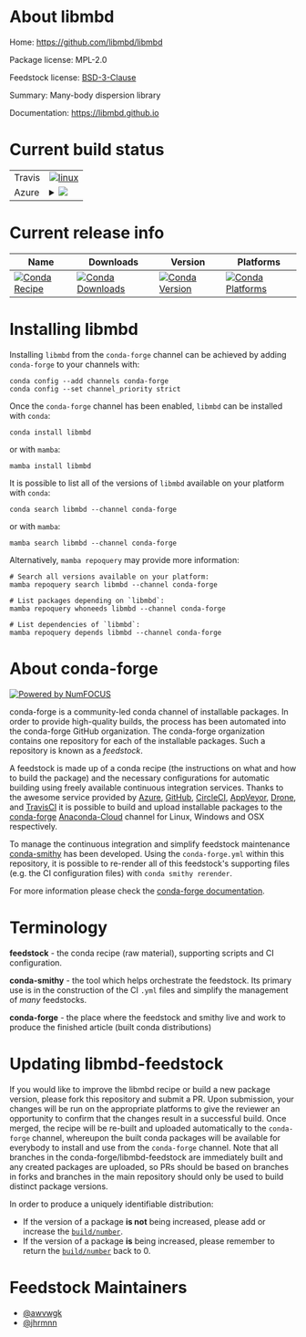 About libmbd
============

Home: https://github.com/libmbd/libmbd

Package license: MPL-2.0

Feedstock license: [BSD-3-Clause](https://github.com/conda-forge/libmbd-feedstock/blob/main/LICENSE.txt)

Summary: Many-body dispersion library

Documentation: https://libmbd.github.io

Current build status
====================


<table><tr>
    <td>Travis</td>
    <td>
      <a href="https://app.travis-ci.com/conda-forge/libmbd-feedstock">
        <img alt="linux" src="https://img.shields.io/travis/com/conda-forge/libmbd-feedstock/main.svg?label=Linux">
      </a>
    </td>
  </tr>
    
  <tr>
    <td>Azure</td>
    <td>
      <details>
        <summary>
          <a href="https://dev.azure.com/conda-forge/feedstock-builds/_build/latest?definitionId=10403&branchName=main">
            <img src="https://dev.azure.com/conda-forge/feedstock-builds/_apis/build/status/libmbd-feedstock?branchName=main">
          </a>
        </summary>
        <table>
          <thead><tr><th>Variant</th><th>Status</th></tr></thead>
          <tbody><tr>
              <td>linux_64_mpimpich</td>
              <td>
                <a href="https://dev.azure.com/conda-forge/feedstock-builds/_build/latest?definitionId=10403&branchName=main">
                  <img src="https://dev.azure.com/conda-forge/feedstock-builds/_apis/build/status/libmbd-feedstock?branchName=main&jobName=linux&configuration=linux_64_mpimpich" alt="variant">
                </a>
              </td>
            </tr><tr>
              <td>linux_64_mpinompi</td>
              <td>
                <a href="https://dev.azure.com/conda-forge/feedstock-builds/_build/latest?definitionId=10403&branchName=main">
                  <img src="https://dev.azure.com/conda-forge/feedstock-builds/_apis/build/status/libmbd-feedstock?branchName=main&jobName=linux&configuration=linux_64_mpinompi" alt="variant">
                </a>
              </td>
            </tr><tr>
              <td>linux_64_mpiopenmpi</td>
              <td>
                <a href="https://dev.azure.com/conda-forge/feedstock-builds/_build/latest?definitionId=10403&branchName=main">
                  <img src="https://dev.azure.com/conda-forge/feedstock-builds/_apis/build/status/libmbd-feedstock?branchName=main&jobName=linux&configuration=linux_64_mpiopenmpi" alt="variant">
                </a>
              </td>
            </tr><tr>
              <td>linux_aarch64_mpimpich</td>
              <td>
                <a href="https://dev.azure.com/conda-forge/feedstock-builds/_build/latest?definitionId=10403&branchName=main">
                  <img src="https://dev.azure.com/conda-forge/feedstock-builds/_apis/build/status/libmbd-feedstock?branchName=main&jobName=linux&configuration=linux_aarch64_mpimpich" alt="variant">
                </a>
              </td>
            </tr><tr>
              <td>linux_aarch64_mpinompi</td>
              <td>
                <a href="https://dev.azure.com/conda-forge/feedstock-builds/_build/latest?definitionId=10403&branchName=main">
                  <img src="https://dev.azure.com/conda-forge/feedstock-builds/_apis/build/status/libmbd-feedstock?branchName=main&jobName=linux&configuration=linux_aarch64_mpinompi" alt="variant">
                </a>
              </td>
            </tr><tr>
              <td>linux_aarch64_mpiopenmpi</td>
              <td>
                <a href="https://dev.azure.com/conda-forge/feedstock-builds/_build/latest?definitionId=10403&branchName=main">
                  <img src="https://dev.azure.com/conda-forge/feedstock-builds/_apis/build/status/libmbd-feedstock?branchName=main&jobName=linux&configuration=linux_aarch64_mpiopenmpi" alt="variant">
                </a>
              </td>
            </tr><tr>
              <td>linux_ppc64le_mpimpich</td>
              <td>
                <a href="https://dev.azure.com/conda-forge/feedstock-builds/_build/latest?definitionId=10403&branchName=main">
                  <img src="https://dev.azure.com/conda-forge/feedstock-builds/_apis/build/status/libmbd-feedstock?branchName=main&jobName=linux&configuration=linux_ppc64le_mpimpich" alt="variant">
                </a>
              </td>
            </tr><tr>
              <td>linux_ppc64le_mpinompi</td>
              <td>
                <a href="https://dev.azure.com/conda-forge/feedstock-builds/_build/latest?definitionId=10403&branchName=main">
                  <img src="https://dev.azure.com/conda-forge/feedstock-builds/_apis/build/status/libmbd-feedstock?branchName=main&jobName=linux&configuration=linux_ppc64le_mpinompi" alt="variant">
                </a>
              </td>
            </tr><tr>
              <td>linux_ppc64le_mpiopenmpi</td>
              <td>
                <a href="https://dev.azure.com/conda-forge/feedstock-builds/_build/latest?definitionId=10403&branchName=main">
                  <img src="https://dev.azure.com/conda-forge/feedstock-builds/_apis/build/status/libmbd-feedstock?branchName=main&jobName=linux&configuration=linux_ppc64le_mpiopenmpi" alt="variant">
                </a>
              </td>
            </tr><tr>
              <td>osx_64_mpimpich</td>
              <td>
                <a href="https://dev.azure.com/conda-forge/feedstock-builds/_build/latest?definitionId=10403&branchName=main">
                  <img src="https://dev.azure.com/conda-forge/feedstock-builds/_apis/build/status/libmbd-feedstock?branchName=main&jobName=osx&configuration=osx_64_mpimpich" alt="variant">
                </a>
              </td>
            </tr><tr>
              <td>osx_64_mpinompi</td>
              <td>
                <a href="https://dev.azure.com/conda-forge/feedstock-builds/_build/latest?definitionId=10403&branchName=main">
                  <img src="https://dev.azure.com/conda-forge/feedstock-builds/_apis/build/status/libmbd-feedstock?branchName=main&jobName=osx&configuration=osx_64_mpinompi" alt="variant">
                </a>
              </td>
            </tr><tr>
              <td>osx_64_mpiopenmpi</td>
              <td>
                <a href="https://dev.azure.com/conda-forge/feedstock-builds/_build/latest?definitionId=10403&branchName=main">
                  <img src="https://dev.azure.com/conda-forge/feedstock-builds/_apis/build/status/libmbd-feedstock?branchName=main&jobName=osx&configuration=osx_64_mpiopenmpi" alt="variant">
                </a>
              </td>
            </tr>
          </tbody>
        </table>
      </details>
    </td>
  </tr>
</table>

Current release info
====================

| Name | Downloads | Version | Platforms |
| --- | --- | --- | --- |
| [![Conda Recipe](https://img.shields.io/badge/recipe-libmbd-green.svg)](https://anaconda.org/conda-forge/libmbd) | [![Conda Downloads](https://img.shields.io/conda/dn/conda-forge/libmbd.svg)](https://anaconda.org/conda-forge/libmbd) | [![Conda Version](https://img.shields.io/conda/vn/conda-forge/libmbd.svg)](https://anaconda.org/conda-forge/libmbd) | [![Conda Platforms](https://img.shields.io/conda/pn/conda-forge/libmbd.svg)](https://anaconda.org/conda-forge/libmbd) |

Installing libmbd
=================

Installing `libmbd` from the `conda-forge` channel can be achieved by adding `conda-forge` to your channels with:

```
conda config --add channels conda-forge
conda config --set channel_priority strict
```

Once the `conda-forge` channel has been enabled, `libmbd` can be installed with `conda`:

```
conda install libmbd
```

or with `mamba`:

```
mamba install libmbd
```

It is possible to list all of the versions of `libmbd` available on your platform with `conda`:

```
conda search libmbd --channel conda-forge
```

or with `mamba`:

```
mamba search libmbd --channel conda-forge
```

Alternatively, `mamba repoquery` may provide more information:

```
# Search all versions available on your platform:
mamba repoquery search libmbd --channel conda-forge

# List packages depending on `libmbd`:
mamba repoquery whoneeds libmbd --channel conda-forge

# List dependencies of `libmbd`:
mamba repoquery depends libmbd --channel conda-forge
```


About conda-forge
=================

[![Powered by
NumFOCUS](https://img.shields.io/badge/powered%20by-NumFOCUS-orange.svg?style=flat&colorA=E1523D&colorB=007D8A)](https://numfocus.org)

conda-forge is a community-led conda channel of installable packages.
In order to provide high-quality builds, the process has been automated into the
conda-forge GitHub organization. The conda-forge organization contains one repository
for each of the installable packages. Such a repository is known as a *feedstock*.

A feedstock is made up of a conda recipe (the instructions on what and how to build
the package) and the necessary configurations for automatic building using freely
available continuous integration services. Thanks to the awesome service provided by
[Azure](https://azure.microsoft.com/en-us/services/devops/), [GitHub](https://github.com/),
[CircleCI](https://circleci.com/), [AppVeyor](https://www.appveyor.com/),
[Drone](https://cloud.drone.io/welcome), and [TravisCI](https://travis-ci.com/)
it is possible to build and upload installable packages to the
[conda-forge](https://anaconda.org/conda-forge) [Anaconda-Cloud](https://anaconda.org/)
channel for Linux, Windows and OSX respectively.

To manage the continuous integration and simplify feedstock maintenance
[conda-smithy](https://github.com/conda-forge/conda-smithy) has been developed.
Using the ``conda-forge.yml`` within this repository, it is possible to re-render all of
this feedstock's supporting files (e.g. the CI configuration files) with ``conda smithy rerender``.

For more information please check the [conda-forge documentation](https://conda-forge.org/docs/).

Terminology
===========

**feedstock** - the conda recipe (raw material), supporting scripts and CI configuration.

**conda-smithy** - the tool which helps orchestrate the feedstock.
                   Its primary use is in the construction of the CI ``.yml`` files
                   and simplify the management of *many* feedstocks.

**conda-forge** - the place where the feedstock and smithy live and work to
                  produce the finished article (built conda distributions)


Updating libmbd-feedstock
=========================

If you would like to improve the libmbd recipe or build a new
package version, please fork this repository and submit a PR. Upon submission,
your changes will be run on the appropriate platforms to give the reviewer an
opportunity to confirm that the changes result in a successful build. Once
merged, the recipe will be re-built and uploaded automatically to the
`conda-forge` channel, whereupon the built conda packages will be available for
everybody to install and use from the `conda-forge` channel.
Note that all branches in the conda-forge/libmbd-feedstock are
immediately built and any created packages are uploaded, so PRs should be based
on branches in forks and branches in the main repository should only be used to
build distinct package versions.

In order to produce a uniquely identifiable distribution:
 * If the version of a package **is not** being increased, please add or increase
   the [``build/number``](https://docs.conda.io/projects/conda-build/en/latest/resources/define-metadata.html#build-number-and-string).
 * If the version of a package **is** being increased, please remember to return
   the [``build/number``](https://docs.conda.io/projects/conda-build/en/latest/resources/define-metadata.html#build-number-and-string)
   back to 0.

Feedstock Maintainers
=====================

* [@awvwgk](https://github.com/awvwgk/)
* [@jhrmnn](https://github.com/jhrmnn/)

